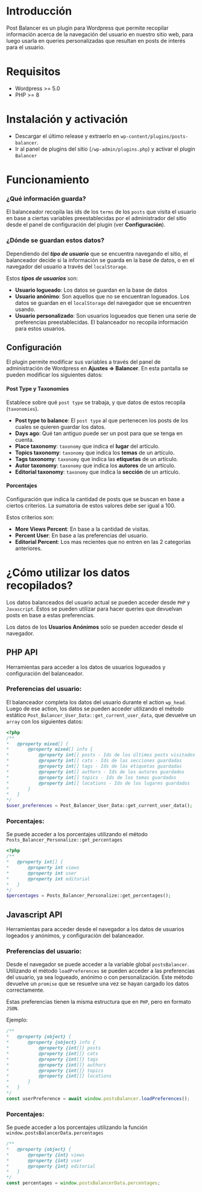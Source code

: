 
# Introducción

Post Balancer es un plugin para Wordpress que permite recopilar información
acerca de la navegación del usuario en nuestro sitio web, para luego usarla en
queries personalizadas que resultan en posts de interés para el usuario.

# Requisitos

- Wordpress >= 5.0
- PHP >= 8

# Instalación y activación

- Descargar el último release y extraerlo en `wp-content/plugins/posts-balancer`.
- Ir al panel de plugins del sitio (`/wp-admin/plugins.php`) y activar el plugin `Balancer`

# Funcionamiento


### ¿Qué información guarda?
El balanceador recopila las ids de los `terms` de los `posts` que visita el usuario
en base a ciertas variables preestablecidas por el administrador del sitio desde
el panel de configuración del plugin (ver **Configuración**).

### ¿Dónde se guardan estos datos?

Dependiendo del ***tipo de usuario*** que se encuentra navegando el sitio, el
balanceador decide si la información se guarda en la base de datos, o en el
navegador del usuario a través del `localStorage`.

Estos ***tipos de usuarios*** son:

- **Usuario logueado**: Los datos se guardan en la base de datos
- **Usuario anónimo**: Son aquellos que no se encuentran logueados. Los datos
se guardan en el `localStorage` del navegador que se encuentren usando.
- **Usuario personalizado**: Son usuarios logueados que tienen una serie
de preferencias preestablecidas. El balanceador no recopila información para
estos usuarios.

Configuración
-------------------------
El plugin permite modificar sus variables a través del panel de administración
de Wordpress en **Ajustes => Balancer**. En esta pantalla se pueden modificar
los siguientes datos:

#### Post Type y Taxonomies

Establece sobre qué `post type` se trabaja, y que datos de estos recopila (`taxonomies`).

- **Post type to balance**: El `post type` al que pertenecen los posts de los cuales
se quieren guardar los datos.
- **Days ago**: Qué tan antiguo puede ser un post para que se tenga en cuenta.
- **Place taxonomy**: `taxonomy` que indica el **lugar** del artículo.
- **Topics taxonomy**: `taxonomy` que indica los **temas** de un artículo.
- **Tags taxonomy**: `taxonomy` que indica las **etiquetas** de un artículo.
- **Autor taxonomy**: `taxonomy` que indica los **autores** de un artículo.
- **Editorial taxonomy**: `taxonomy` que indica la **sección** de un artículo.


#### Porcentajes

Configuración que indica la cantidad de posts que se buscan en base a ciertos
criterios. La sumatoria de estos valores debe ser igual a 100.

Estos criterios son:

- **More Views Percent**: En base a la cantidad de visitas.
- **Percent User**: En base a las preferencias del usuario.
- **Editorial Percent**: Los mas recientes que no entren en las 2 categorías anteriores.


# ¿Cómo utilizar los datos recopilados?

Los datos balanceados del usuario actual se pueden acceder desde `PHP` y
`Javascript`. Estos se pueden utilizar para hacer queries que devuelvan posts en
base a estas preferencias.

Los datos de los **Usuarios Anónimos** solo se pueden acceder desde el navegador.

## PHP API

Herramientas para acceder a los datos de usuarios logueados y configuración
del balanceador.

### Preferencias del usuario:

El balanceador completa los datos del usuario durante el action `wp_head`. Luego
de ese action, los datos se pueden acceder utilizando el método estático
`Post_Balancer_User_Data::get_current_user_data`, que devuelve un `array` con
los siguientes datos:

```php
<?php
/**
*   @property mixed[] {
*       @property mixed[] info {
*           @property int[] posts - Ids de los últimos posts visitados por el usuario
*           @property int[] cats - Ids de las secciones guardadas
*           @property int[] tags - Ids de las etiquetas guardadas
*           @property int[] authors - Ids de los autores guardados
*           @property int[] topics - Ids de los temas guardados
*           @property int[] locations - Ids de los lugares guardados
*       }
*   }
*/
$user_preferences = Post_Balancer_User_Data::get_current_user_data();
```

### Porcentajes:

Se puede acceder a los porcentajes utilizando el método
`Posts_Balancer_Personalize::get_percentages`

```php
<?php
/**
*   @property int[] {
*       @property int views
*       @property int user
*       @property int editorial
*   }
*/
$percentages = Posts_Balancer_Personalize::get_percentages();
```

## Javascript API

Herramientas para acceder desde el navegador a los datos de usuarios logeados y
anónimos, y configuración del balanceador.

### Preferencias del usuario:

Desde el navegador se puede acceder a la variable global `postsBalancer`.
Utilizando el método `loadPreferences` se pueden acceder a las preferencias del
usuario, ya sea logueado, anónimo o con personalización. Este método devuelve un
`promise` que se resuelve una vez se hayan cargado los datos correctamente.

Estas preferencias tienen la misma estructura que en `PHP`, pero en formato `JSON`.

Ejemplo:
```js
/**
*   @property {object} {
*       @property {object} info {
*           @property {int[]} posts
*           @property {int[]} cats
*           @property {int[]} tags
*           @property {int[]} authors
*           @property {int[]} topics
*           @property {int[]} locations
*       }
*   }
*/
const userPreference = await window.postsBalancer.loadPreferences();
```

### Porcentajes:

Se puede acceder a los porcentajes utilizando la función
`window.postsBalancerData.percentages`

```js
/**
*   @property {object} {
*       @property {int} views
*       @property {int} user
*       @property {int} editorial
*   }
*/
const percentages = window.postsBalancerData.percentages;
```
